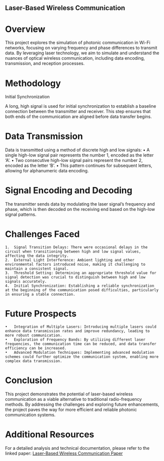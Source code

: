 ## Laser-Based Wireless Communication

# Overview

This project explores the simulation of photonic communication in Wi-Fi networks, focusing on varying frequency and phase differences to transmit data. By leveraging laser technology, we aim to simulate and understand the nuances of optical wireless communication, including data encoding, transmission, and reception processes.

# Methodology

Initial Synchronization

A long, high signal is used for initial synchronization to establish a baseline connection between the transmitter and receiver. This step ensures that both ends of the communication are aligned before data transfer begins.

# Data Transmission

Data is transmitted using a method of discrete high and low signals:
	•	A single high-low signal pair represents the number 1, encoded as the letter ‘A’.
	•	Two consecutive high-low signal pairs represent the number 2, encoded as the letter ‘B’.
	•	This pattern continues for subsequent letters, allowing for alphanumeric data encoding.

# Signal Encoding and Decoding

The transmitter sends data by modulating the laser signal’s frequency and phase, which is then decoded on the receiving end based on the high-low signal patterns.

# Challenges Faced
	1.	Signal Transition Delays: There were occasional delays in the circuit when transitioning between high and low signal values, affecting the data integrity.
	2.	External Light Interference: Ambient lighting and other environmental factors introduced noise, making it challenging to maintain a consistent signal.
	3.	Threshold Setting: Determining an appropriate threshold value for signal detection was crucial to distinguish between high and low signals accurately.
	4.	Initial Synchronization: Establishing a reliable synchronization at the beginning of the communication posed difficulties, particularly in ensuring a stable connection.

# Future Prospects
	•	Integration of Multiple Lasers: Introducing multiple lasers could enhance data transmission rates and improve redundancy, leading to more robust communication.
	•	Exploration of Frequency Bands: By utilizing different laser frequencies, the communication time can be reduced, and data transfer efficiency can be increased.
	•	Advanced Modulation Techniques: Implementing advanced modulation schemes could further optimize the communication system, enabling more complex data transmission.

# Conclusion

This project demonstrates the potential of laser-based wireless communication as a viable alternative to traditional radio-frequency methods. By addressing the challenges and exploring future enhancements, the project paves the way for more efficient and reliable photonic communication systems.

# Additional Resources

For a detailed analysis and technical documentation, please refer to the linked paper: [Laser-Based Wireless Communication Paper]([url](https://iitgnacin-my.sharepoint.com/:b:/g/personal/23110334_iitgn_ac_in/ERaP6oIndxJFivPPv5zZU1oB4PGTzJmV_qZ0f7bsHcz34Q?e=xuISmt))


